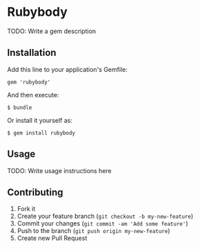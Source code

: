 # Rubybody

TODO: Write a gem description

## Installation

Add this line to your application's Gemfile:

    gem 'rubybody'

And then execute:

    $ bundle

Or install it yourself as:

    $ gem install rubybody

## Usage

TODO: Write usage instructions here

## Contributing

1. Fork it
2. Create your feature branch (`git checkout -b my-new-feature`)
3. Commit your changes (`git commit -am 'Add some feature'`)
4. Push to the branch (`git push origin my-new-feature`)
5. Create new Pull Request
